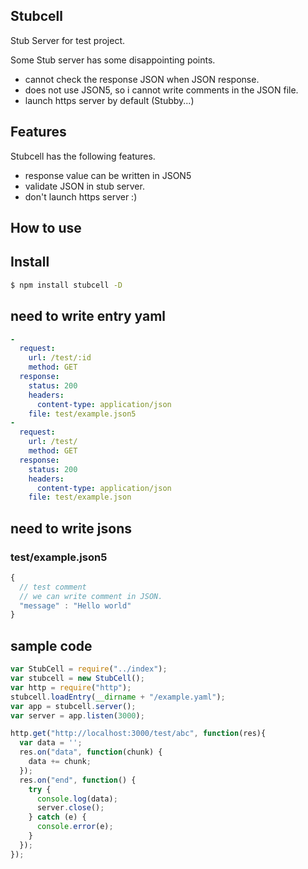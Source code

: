 Stubcell
---------------

Stub Server for test project.


Some Stub server has some disappointing points.

- cannot check the response JSON when JSON response.
- does not use JSON5, so i cannot write comments in the JSON file.
- launch https server by default (Stubby...)

Features
---------------

Stubcell has the following features.

- response value can be written in JSON5
- validate JSON in stub server.
- don't launch https server :)


How to use
---------------

## Install

```sh
$ npm install stubcell -D
```

## need to write entry yaml

```yaml
-
  request:
    url: /test/:id
    method: GET
  response:
    status: 200
    headers:
      content-type: application/json
    file: test/example.json5
-
  request:
    url: /test/
    method: GET
  response:
    status: 200
    headers:
      content-type: application/json
    file: test/example.json

```

## need to write jsons

### test/example.json5

```javascript
{
  // test comment
  // we can write comment in JSON.
  "message" : "Hello world"
}
```

## sample code

```javascript
var StubCell = require("../index");
var stubcell = new StubCell();
var http = require("http");
stubcell.loadEntry(__dirname + "/example.yaml");
var app = stubcell.server();
var server = app.listen(3000);

http.get("http://localhost:3000/test/abc", function(res){
  var data = '';
  res.on("data", function(chunk) {
    data += chunk;
  });
  res.on("end", function() {
    try {
      console.log(data);
      server.close();
    } catch (e) {
      console.error(e);
    }
  });
});
```


